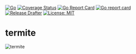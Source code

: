[![Go](https://github.com/sha1n/termite/actions/workflows/go.yml/badge.svg)](https://github.com/sha1n/termite/actions/workflows/go.yml)
[![Coverage Status](https://coveralls.io/repos/github/sha1n/termite/badge.svg?branch=master&service=github)](https://coveralls.io/github/sha1n/termite?branch=master)
[![Go Report Card](https://goreportcard.com/badge/github.com/sha1n/termite)](https://goreportcard.com/report/github.com/sha1n/termite)
[![Go report card](https://github.com/sha1n/termite/actions/workflows/go-report-card.yml/badge.svg)](https://github.com/sha1n/termite/actions/workflows/go-report-card.yml)
[![Release Drafter](https://github.com/sha1n/termite/actions/workflows/release-drafter.yml/badge.svg)](https://github.com/sha1n/termite/actions/workflows/release-drafter.yml)
[![License: MIT](https://img.shields.io/badge/License-MIT-yellow.svg)](https://opensource.org/licenses/MIT)


# termite

![termite](docs/images/termite_termite_demo.gif)
